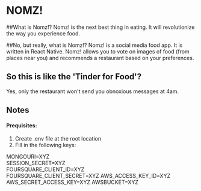 # NOMZ!

##What is Nomz!?
Nomz! is the next best thing in eating. It will revolutionize the way you experience food.

##No, but really, what is Nomz!?
Nomz! is a social media food app. It is written in React Native. Nomz! allows you to vote on images of food (from places near you) and recommends a restaurant based on your preferences.

## So this is like the 'Tinder for Food'?
Yes, only the restaurant won't send you obnoxious messages at 4am.

## Notes
#### Prequisites:  
1. Create .env file at the root location   
2. Fill in the following keys:  

MONGOURI=XYZ  
SESSION_SECRET=XYZ  
FOURSQUARE_CLIENT_ID=XYZ  
FOURSQUARE_CLIENT_SECRET=XYZ
AWS_ACCESS_KEY_ID=XYZ
AWS_SECRET_ACCESS_KEY=XYZ
AWSBUCKET=XYZ

